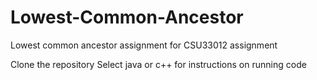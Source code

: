 # Lowest-Common-Ancestor
Lowest common ancestor assignment for CSU33012 assignment

Clone the repository
Select java or c++ for instructions on running code

